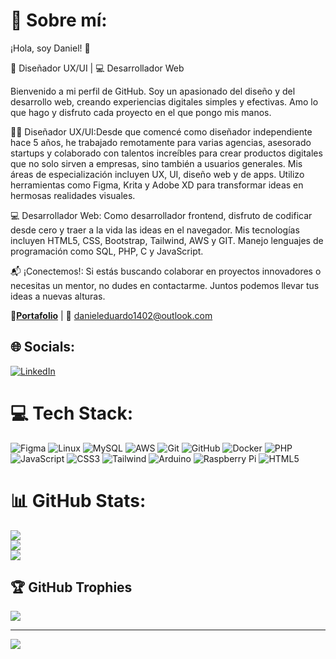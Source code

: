 # 💫 Sobre mí:
¡Hola, soy Daniel! 🌟

🎨 Diseñador UX/UI | 💻 Desarrollador Web 

Bienvenido a mi perfil de GitHub. Soy un apasionado del diseño y del desarrollo web, creando experiencias digitales simples y efectivas. Amo lo que hago y disfruto cada proyecto en el que pongo mis manos.

👨‍🎨 Diseñador UX/UI:Desde que comencé como diseñador independiente hace 5 años, he trabajado remotamente para varias agencias, asesorado startups y colaborado con talentos increíbles para crear productos digitales que no solo sirven a empresas, sino también a usuarios generales. Mis áreas de especialización incluyen UX, UI, diseño web y de apps. Utilizo herramientas como Figma, Krita y Adobe XD para transformar ideas en hermosas realidades visuales.

💻 Desarrollador Web: Como desarrollador frontend, disfruto de codificar desde cero y traer a la vida las ideas en el navegador. Mis tecnologías incluyen HTML5, CSS, Bootstrap, Tailwind, AWS y GIT. Manejo lenguajes de programación como SQL, PHP, C y JavaScript.

📬 ¡Conectemos!: Si estás buscando colaborar en proyectos innovadores o necesitas un mentor, no dudes en contactarme. Juntos podemos llevar tus ideas a nuevas alturas.

🔗**[Portafolio](https://dewexdc7.github.io/portafolio/)** | 📧 danieleduardo1402@outlook.com 

## 🌐 Socials:
[![LinkedIn](https://img.shields.io/badge/LinkedIn-%230077B5.svg?logo=linkedin&logoColor=white)](https://www.linkedin.com/in/daniel-chávez-vásquez/) 

# 💻 Tech Stack:
![Figma](https://img.shields.io/badge/figma-%23F24E1E.svg?style=for-the-badge&logo=figma&logoColor=white) ![Linux](https://img.shields.io/badge/Linux-FCC624?style=for-the-badge&logo=linux&logoColor=black) ![MySQL](https://img.shields.io/badge/mysql-%2300f.svg?style=for-the-badge&logo=mysql&logoColor=white) ![AWS](https://img.shields.io/badge/aws-%23FF9900.svg?style=for-the-badge&logo=amazon-aws&logoColor=white) ![Git](https://img.shields.io/badge/Git-fc6d26?style=for-the-badge&logo=git&logoColor=white) ![GitHub](https://img.shields.io/badge/GitHub-%23121011.svg?style=for-the-badge&logo=github&logoColor=white) ![Docker](https://img.shields.io/badge/docker-%232496ED.svg?style=for-the-badge&logo=docker&logoColor=white) ![PHP](https://img.shields.io/badge/php-%23777BB4.svg?style=for-the-badge&logo=php&logoColor=white) ![JavaScript](https://img.shields.io/badge/javascript-%23323330.svg?style=for-the-badge&logo=javascript&logoColor=%23F7DF1E) ![CSS3](https://img.shields.io/badge/css3-%231572B6.svg?style=for-the-badge&logo=css3&logoColor=white) ![Tailwind](https://img.shields.io/badge/tailwind-%2338B2AC.svg?style=for-the-badge&logo=tailwind-css&logoColor=white) ![Arduino](https://img.shields.io/badge/-Arduino-00979D?style=for-the-badge&logo=Arduino&logoColor=white) ![Raspberry Pi](https://img.shields.io/badge/Raspberry%20Pi-A22846?style=for-the-badge&logo=raspberry-pi&logoColor=white) ![HTML5](https://img.shields.io/badge/html5-%23E34F26.svg?style=for-the-badge&logo=html5&logoColor=white)

# 📊 GitHub Stats:
![](https://github-readme-stats.vercel.app/api?username=DeWexDC7&theme=tokyonight&hide_border=false&include_all_commits=false&count_private=false)<br/>
![](https://github-readme-streak-stats.herokuapp.com/?user=DeWexDC7&theme=tokyonight&hide_border=false)<br/>
![](https://github-readme-stats.vercel.app/api/top-langs/?username=DeWexDC7&theme=tokyonight&hide_border=false&include_all_commits=false&count_private=false&layout=compact)

## 🏆 GitHub Trophies
![](https://github-profile-trophy.vercel.app/?username=DeWexDC7&theme=onestar&no-frame=true&no-bg=true&margin-w=4)

---
[![](https://visitcount.itsvg.in/api?id=DeWexDC7&icon=0&color=0)](https://visitcount.itsvg.in)

<!-- Proudly created with GPRM ( https://gprm.itsvg.in ) -->
